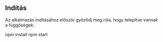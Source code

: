 ## Indítás

Az alkalmazás indításához először győződj meg róla, hogy telepítve vannak a függőségek:

npm install
npm start
